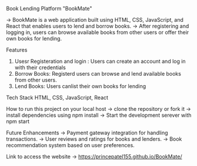 Book Lending Platform "BookMate"

-> BookMate is a web application built using HTML, CSS, JavaScript, and React that enables users to lend and borrow books. 
-> After registering and logging in, users can browse available books from other users or offer their own books for lending.


Features 
1) Usesr Registeration and login : Users can create an account and log in with their credentials
2) Borrow Books: Registerd users can browse and lend available books from other users.
3) Lend Books: Users canlist their own books for lending

Tech Stack
 HTML, CSS, JavaScript, React

How to run this project on your local host 
-> clone the repository or fork it
-> install dependencies using npm install
-> Start the development serever with npm start

Future Enhancements
-> Payment gateway integration for handling transactions.
-> User reviews and ratings for books and lenders.
-> Book recommendation system based on user preferences.

Link to access the website -> https://princepatel155.github.io/BookMate/

